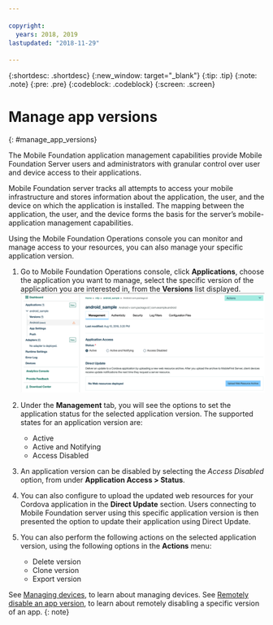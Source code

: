 ```yaml
---

copyright:
  years: 2018, 2019
lastupdated: "2018-11-29"

---
```


{:shortdesc: .shortdesc}
{:new_window: target="_blank"}
{:tip: .tip}
{:note: .note}
{:pre: .pre}
{:codeblock: .codeblock}
{:screen: .screen}

# Manage app versions
{: #manage_app_versions}

The Mobile Foundation application management capabilities provide Mobile Foundation Server users and administrators with granular control over user and device access to their applications.

Mobile Foundation server tracks all attempts to access your mobile infrastructure and stores information about the application, the user, and the device on which the application is installed. The mapping between the application, the user, and the device forms the basis for the server’s mobile-application management capabilities.

Using the Mobile Foundation Operations console you can monitor and manage access to your resources, you can also manage your specific application version.

1.  Go to Mobile Foundation Operations console, click **Applications**, choose the application you want to manage, select the specific version of the application you are interested in, from the **Versions** list displayed.
    ![Manage application version](images/app_version_management.png)

2. Under the **Management** tab, you will see the options to set the application status for the selected application version. The supported states for an application version are:
   * Active
   * Active and Notifying
   * Access Disabled
3. An application version can be disabled by selecting the *Access Disabled* option, from under **Application Access > Status**.
4. You can also configure to upload the updated web resources for your Cordova application in the **Direct Update** section. Users connecting to Mobile Foundation server using this specific application version is then presented the option to update their application using Direct Update.
5. You can also perform the following actions on the selected application version, using the following options in the **Actions** menu:
   *  Delete version
   *  Clone version
   *  Export version


See [Managing devices](manage_devices.html), to learn about managing devices. See [Remotely disable an app version](remote_disable_app_version.html), to learn about remotely disabling a specific version of an app.
{: note}

